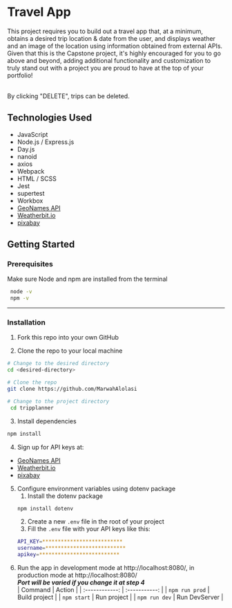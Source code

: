 # Travel App


This project requires you to build out a travel app that, at a minimum, obtains a desired trip location & date from the user, and displays weather and an image of the location using information obtained from external APIs. Given that this is the Capstone project, it's highly encouraged for you to go above and beyond, adding additional functionality and customization to truly stand out with a project you are proud to have at the top of your portfolio!

<br>
By clicking "DELETE", trips can be deleted.

## Technologies Used

-   JavaScript
-   Node.js / Express.js
-   Day.js
-   nanoid
-   axios
-   Webpack
-   HTML / SCSS
-   Jest
-   supertest
-   Workbox
-   [GeoNames API](http://www.geonames.org/)
-   [Weatherbit.io](https://www.weatherbit.io/)
-   [pixabay](https://pixabay.com/api/docs/#)

## Getting Started

### Prerequisites

Make sure Node and npm are installed from the terminal

```bash
 node -v
 npm -v
```

---

### Installation

1. Fork this repo into your own GitHub

2. Clone the repo to your local machine

```bash
# Change to the desired directory
cd <desired-directory>

# Clone the repo
git clone https://github.com/MarwahAlolasi

# Change to the project directory
 cd tripplanner
```

3. Install dependencies

```bash
npm install
```



4. Sign up for API keys at:

-   [GeoNames API](http://www.geonames.org/)
-   [Weatherbit.io](https://www.weatherbit.io/)
-   [pixabay](https://pixabay.com/api/docs/#)

5. Configure environment variables using dotenv package
    1. Install the dotenv package
    ```bash
    npm install dotenv
    ```
    2. Create a new `.env` file in the root of your project
    3. Fill the `.env` file with your API keys like this:
    ```bash
    API_KEY=**************************
    username=**************************
    apikey=**************************
    ```
6. Run the app in development mode at http://localhost:8080/, in production mode at http://localhost:8080/
   <br>
   **_Port will be varied if you change it at step 4_**
   <br>
   | Command | Action |
   | :------------: | :-----------: |
   | `npm run prod` | Build project |
   | `npm start` | Run project |
   | `npm run dev` | Run DevServer |
